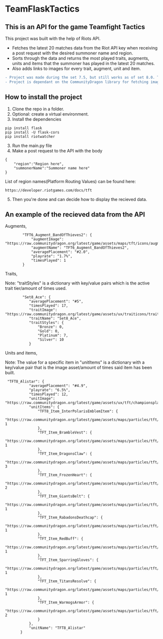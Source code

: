 # TeamFlaskTactics

## This is an API for the game Teamfight Tactics

This project was built with the help of Riots API.
* Fetches the latest 20 matches data from the Riot API key when receiving a post request with the desired summoner name and region.
* Sorts through the data and returns the most played traits, augments, units and items that the summoner has played in the latest 20 matches.
* Also adds links to images for every trait, augment, unit and item.

```diff
- Project was made during the set 7.5, but still works as of set 8.0. Though this might change in the future.
- Project is dependant on the CommunityDragon library for fetching image assets.
```



## How to install the project
1. Clone the repo in a folder. 
2. Optional: create a virtual environment.
3. Install the dependencies
```
pip install flask        
pip install -U flask-cors
pip install riotwatcher  
```
3. Run the main.py file
4. Make a post request to the API with the body
```
{
    "region":"Region here",
    "summonerName":"Summoner name here"
}
```
List of region names(Platform Routing Values) can be found here:
```
https://developer.riotgames.com/docs/tft
```
5. Then you're done and can decide how to display the recieved data.


## An example of the recieved data from the API

Augments,
```
        "TFT6_Augment_BandOfThieves2": {
            "augmentImage": "https://raw.communitydragon.org/latest/game/assets/maps/tft/icons/augments/choiceui/bandthieves3.png",
            "augmentName": "TFT6_Augment_BandOfThieves2",
            "averagePlacement": "#2.0",
            "playrate": "1.7%",
            "timesPlayed": 1
        }
 ```
 Traits,
 
 Note: "traitStyles" is a dictionary with key/value pairs which is the active trait tier/amount of times used.
 ```
         "Set8_Ace": {
            "averagePlacement": "#5",
            "timesPlayed": 17,
            "traitImage": "https://raw.communitydragon.org/latest/game/assets/ux/traiticons/trait_icon_8_forecaster.png",
            "traitName": "Set8_Ace",
            "traitStyles": {
                "Bronze": 0,
                "Gold": 0,
                "Platinum": 7,
                "Silver": 10
            }
 ```
Units and items,

Note: The value for a specific item in "unitItems" is a dictionary with a key/value pair that is the image asset/amount of times said item has been built.
 ```
  "TFT8_Alistar": {
            "averagePlacement": "#4.9",
            "playrate": "6.5%",
            "timesPlayed": 12,
            "unitImage": "https://raw.communitydragon.org/latest/game/assets/ux/tft/championsplashes/tft8_alistar.tft_set8.png",
            "unitItems": {
                "TFT8_Item_InterPolarisEmblemItem": {
                    "https://raw.communitydragon.org/latest/game/assets/maps/particles/tft/item_icons/traits/spatula/set8/lasercorps.tft_set8.png": 1
                },
                "TFT_Item_BrambleVest": {
                    "https://raw.communitydragon.org/latest/game/assets/maps/particles/tft/item_icons/standard/bramble_vest.png": 1
                },
                "TFT_Item_DragonsClaw": {
                    "https://raw.communitydragon.org/latest/game/assets/maps/particles/tft/item_icons/standard/dragons_claw.png": 3
                },
                "TFT_Item_FrozenHeart": {
                    "https://raw.communitydragon.org/latest/game/assets/maps/particles/tft/item_icons/standard/winters_approach.png": 2
                },
                "TFT_Item_GiantsBelt": {
                    "https://raw.communitydragon.org/latest/game/assets/maps/particles/tft/item_icons/standard/gaints_belt.png": 1
                },
                "TFT_Item_RabadonsDeathcap": {
                    "https://raw.communitydragon.org/latest/game/assets/maps/particles/tft/item_icons/standard/rabadons_deathcap.png": 1
                },
                "TFT_Item_RedBuff": {
                    "https://raw.communitydragon.org/latest/game/assets/maps/particles/tft/item_icons/standard/sunfire_cape.png": 1
                },
                "TFT_Item_SparringGloves": {
                    "https://raw.communitydragon.org/latest/game/assets/maps/particles/tft/item_icons/standard/sparring_gloves.png": 1
                },
                "TFT_Item_TitansResolve": {
                    "https://raw.communitydragon.org/latest/game/assets/maps/particles/tft/item_icons/standard/titans_resolve.png": 1
                },
                "TFT_Item_WarmogsArmor": {
                    "https://raw.communitydragon.org/latest/game/assets/maps/particles/tft/item_icons/standard/warmogs_armor.png": 2
                }
            },
            "unitName": "TFT8_Alistar"
        }
 ```
